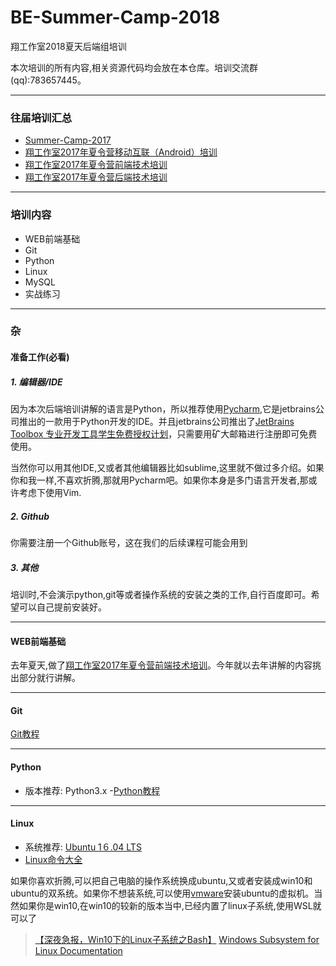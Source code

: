 # BE-Summer-Camp-2018
翔工作室2018夏天后端组培训

本次培训的所有内容,相关资源代码均会放在本仓库。培训交流群(qq):783657445。

********************
### 往届培训汇总

- [Summer-Camp-2017](https://github.com/cumtflyingstudio/Summer-Camp-2017)
- [翔工作室2017年夏令营移动互联（Android）培训](https://github.com/cumtflyingstudio/ME-Summer-Camp-2017)
- [翔工作室2017年夏令营前端技术培训](https://github.com/cumtflyingstudio/FE-Summer-Camp-2017)
- [翔工作室2017年夏令营后端技术培训](https://github.com/cumtflyingstudio/BE-Summer-Camp-2017)

********************
### 培训内容

- WEB前端基础
- Git
- Python
- Linux
- MySQL
- 实战练习

********************
### 杂

#### 准备工作(必看)

##### 1. 编辑器/IDE

因为本次后端培训讲解的语言是Python，所以推荐使用[Pycharm](https://www.jetbrains.com/pycharm/),它是jetbrains公司推出的一款用于Python开发的IDE。并且jetbrains公司推出了[JetBrains Toolbox 专业开发工具学生免费授权计划](https://www.jetbrains.com/zh/student/)，只需要用矿大邮箱进行注册即可免费使用。

当然你可以用其他IDE,又或者其他编辑器比如sublime,这里就不做过多介绍。如果你和我一样,不喜欢折腾,那就用Pycharm吧。如果你本身是多门语言开发者,那或许考虑下使用Vim.

##### 2. Github
你需要注册一个Github账号，这在我们的后续课程可能会用到

##### 3. 其他
培训时,不会演示python,git等或者操作系统的安装之类的工作,自行百度即可。希望可以自己提前安装好。

******************
#### WEB前端基础

去年夏天,做了[翔工作室2017年夏令营前端技术培训](https://github.com/cumtflyingstudio/FE-Summer-Camp-2017)。今年就以去年讲解的内容挑出部分就行讲解。

******************
#### Git
[Git教程](https://github.com/cumtflyingstudio/BE-Summer-Camp-2018/edit/master/README.md)

******************
#### Python
- 版本推荐: Python3.x
-[Python教程](https://github.com/cumtflyingstudio/BE-Summer-Camp-2018/edit/master/README.md)
******************
#### Linux
- 系统推荐: [Ubuntu 1６.04 LTS](https://www.ubuntu.com/download/alternative-downloads)
- [Linux命令大全](http://man.linuxde.net/)

如果你喜欢折腾,可以把自己电脑的操作系统换成ubuntu,又或者安装成win10和ubuntu的双系统。如果你不想装系统,可以使用[vmware](https://www.vmware.com/)安装ubuntu的虚拟机。当然如果你是win10,在win10的较新的版本当中,已经内置了linux子系统,使用WSL就可以了
> [【深夜急报，Win10下的Linux子系统之Bash】](http://www.cnblogs.com/micro-chen/p/5437316.html)
  [Windows Subsystem for Linux Documentation](https://docs.microsoft.com/zh-cn/windows/wsl/about)
 
